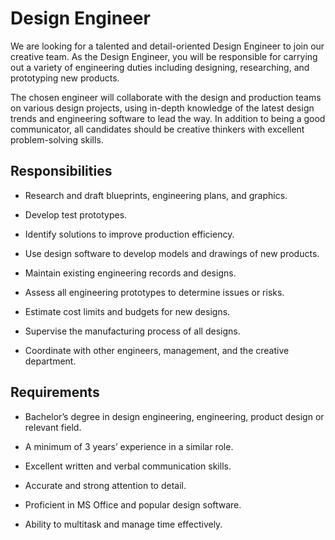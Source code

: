 # Design Engineer

We are looking for a talented and detail-oriented Design Engineer to join our creative team. As the Design Engineer, you will be responsible for carrying out a variety of engineering duties including designing, researching, and prototyping new products.

The chosen engineer will collaborate with the design and production teams on various design projects, using in-depth knowledge of the latest design trends and engineering software to lead the way. In addition to being a good communicator, all candidates should be creative thinkers with excellent problem-solving skills.

## Responsibilities

* Research and draft blueprints, engineering plans, and graphics.

* Develop test prototypes.

* Identify solutions to improve production efficiency.

* Use design software to develop models and drawings of new products.

* Maintain existing engineering records and designs.

* Assess all engineering prototypes to determine issues or risks.

* Estimate cost limits and budgets for new designs.

* Supervise the manufacturing process of all designs.

* Coordinate with other engineers, management, and the creative department.

## Requirements

* Bachelor’s degree in design engineering, engineering, product design or relevant field.

* A minimum of 3 years’ experience in a similar role.

* Excellent written and verbal communication skills.

* Accurate and strong attention to detail.

* Proficient in MS Office and popular design software.

* Ability to multitask and manage time effectively.

